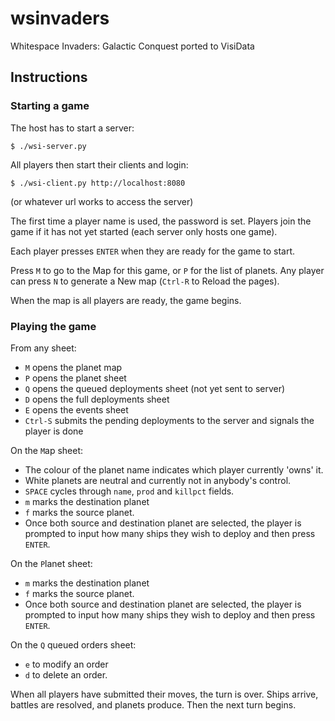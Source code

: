 # wsinvaders
Whitespace Invaders: Galactic Conquest ported to VisiData

## Instructions

### Starting a game

The host has to start a server:

    $ ./wsi-server.py

All players then start their clients and login:

    $ ./wsi-client.py http://localhost:8080

(or whatever url works to access the server)

The first time a player name is used, the password is set.
Players join the game if it has not yet started (each server only hosts one game).

Each player presses `ENTER` when they are ready for the game to start.

Press `M` to go to the Map for this game, or `P` for the list of planets.
Any player can press `N` to generate a New map (`Ctrl-R` to Reload the pages).

When the map is all players are ready, the game begins.

### Playing the game

From any sheet:

- `M` opens the planet map
- `P` opens the planet sheet
- `Q` opens the queued deployments sheet (not yet sent to server)
- `D` opens the full deployments sheet
- `E` opens the events sheet
- `Ctrl-S` submits the pending deployments to the server and signals the player is done

On the `M`ap sheet:
- The colour of the planet name indicates which player currently 'owns' it.
- White planets are neutral and currently not in anybody's control.
- `SPACE` cycles through `name`, `prod` and `killpct` fields.
- `m` marks the destination planet
- `f` marks the source planet.
- Once both source and destination planet are selected, the player is prompted to input how many ships they wish to deploy and then press `ENTER`.

On the `P`lanet sheet:
- `m` marks the destination planet
- `f` marks the source planet.
- Once both source and destination planet are selected, the player is prompted to input how many ships they wish to deploy and then press `ENTER`.

On the `Q` queued orders sheet:
- `e` to modify an order
- `d` to delete an order.

When all players have submitted their moves, the turn is over.  Ships arrive, battles are resolved, and planets produce.  Then the next turn begins.
